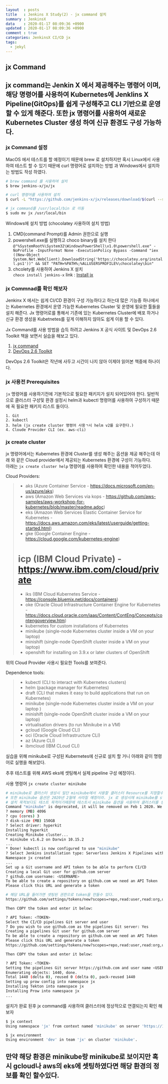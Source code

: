 ```yaml
---
layout	: posts
title	: Jenkins X Study(2) - jx command 설치
summary	: JenkinsX
data	: 2020-01-17 08:09:36 +0900
updated	: 2020-01-17 08:09:36 +0900
comment	: true
categories: JenkinsX CI/CD jx
tags:
  - jekyl
---
```

## jx Command
jx command는 Jenkin X 에서 제공해주는 명령어 이며, 해당 명령어를 사용하여 Kubernetes에 Jenklins X Pipeline(GitOps)를 쉽게 구성해주고 CLI 기반으로 운영 할 수 있게 해준다. 또한 jx 명령어를 사용하여 새로운 Kubernetes Cluster 생성 하여 신규 환경도 구성 가능하다.
---

### jx Command 설정

MacOS 에서 테스트를 할 예정이기 때문에 brew 로 설치하지만 혹시 Linux에서 사용하여 테스트 할 수 있기 때문에 curl 명령어로 설치하는 방법 과 Windows에서 설치하는 방법도 작성 하였다.
```sh
# brew command 를 사용하여 설치
$ brew jenkins-x/jx/jx

# curl 명령어를 사용하여 설치
$ curl -L "https://github.com/jenkins-x/jx/releases/download/$(curl --silent "https://github.com/jenkins-x/jx/releases/latest" | sed 's#.*tag/\(.*\)\".*#\1#')/jx-darwin-amd64.tar.gz" | tar xzv "jx"

# jx command를 /usr/local/bin 로 이동
$ sudo mv jx /usr/local/bin
```
Windows에 설치 방법 (chocolatey 사용하여 설치 방법)
1. CMD(command Prompt)를 Admin 권한으로 실행
2. powershell.exe를 실행하고 choco binary를 설치 한다 
`@"%SystemRoot%\System32\WindowsPowerShell\v1.0\powershell.exe" -NoProfile -InputFormat None -ExecutionPolicy Bypass -Command "iex ((New-Object System.Net.WebClient).DownloadString('https://chocolatey.org/install.ps1'))" && SET "PATH=%PATH%;%ALLUSERSPROFILE%\chocolatey\bin"`
3. chcolety를 사용하여 Jenkins X 설치  
`choco install jenkins-x`
	link : [Install jx](https://jenkins-x.io/docs/getting-started/setup/install/ )

### jx Commnad를 확인 해보자

Jenkinx X 에서는 쉽게 CI/CD 환경이 구성 가능하다고 하는대 많은 기능중 하나에서는 Kubernetes 환경에서 운영 가능한 Kubernetes Cluster 및 운영에 필요한 툴들을 설치 해준다. Jx 명령어로를 통해서 기존에 있는 Kubernetes Cluster에 배포 하거나 신규 환경 생성을 Kubetnetes를 깊게 이해하지 않아도 쉽게 이용 할 수 있다.

Jx Command를 사용 방법을 습득 하려고 Jenkins X 공식 사이트 및 DevOps 2.6 Toolkit 책을 보면서 실습을 해보고 있다.
1. [jx command](https://jenkins-x.io/docs/getting-started/ )
2. [DevOps 2.6 Toolkit ](https://technologyconversations.com/2019/01/28/the-devops-2-6-toolkit-jenkins-x-is-born/ )

DevOps 2.6 Toolkit은 작년에 사두고 시간이 나지 않아 이제야 읽어본 책중에 하나이다.

### jx 사용전 Prerequisites
`jx` 명령어를 사용하기전에 기본적으로 필요한 패키지가 설치 되어있어야 한다. 일반적으로 클러스터 구성및 환경 설정시 helm과 kubectl 명령어를 사용하여 구성하기 때문에 꼭 필요한 패키지 리스트 들이다.

```
1. Git
2. kubectl
3. helm (jx create cluster 명령어 사용ㄱ시 helm v2를 요구한다.)
4. Cloude Provider CLI (ex. aws-cli)
```


### jx create cluster
jx 명령어에서는 Kubernetes 환경에 Cluster를 생성 해주는 옵션을 제공 해주는데 아래 와 같은 Cloud provider에서 제공되는 Kubernetes 환경에 구성이 가능하다.  
아래는 `jx create cluster help` 명령어를 사용하여 확인한 내용을 적어두었다.

Cloud Providers:
>    * aks (Azure Container Service - https://docs.microsoft.com/en-us/azure/aks)
>    * aws (Amazon Web Services via kops - https://github.com/aws-samples/aws-workshop-for-kubernetes/blob/master/readme.adoc)
>    * eks (Amazon Web Services Elastic Container Service for Kubernetes - https://docs.aws.amazon.com/eks/latest/userguide/getting-started.html)
>    * gke (Google Container Engine - https://cloud.google.com/kubernetes-engine)
>    # icp (IBM Cloud Private) - https://www.ibm.com/cloud/private
>    * iks (IBM Cloud Kubernetes Service - https://console.bluemix.net/docs/containers)
>    * oke (Oracle Cloud Infrastructure Container Engine for Kubernetes - https://docs.cloud.oracle.com/iaas/Content/ContEng/Concepts/contengoverview.htm)
>    * kubernetes for custom installations of Kubernetes
>    * minikube (single-node Kubernetes cluster inside a VM on your laptop)
>	* minishift (single-node OpenShift cluster inside a VM on your laptop)
>	* openshift for installing on 3.9.x or later clusters of OpenShift

위의 Cloud Provider 사용시 필요한 Tools를 보여준다.

Dependence tools:
>   * kubectl (CLI to interact with Kubernetes clusters)  
>  * helm (package manager for Kubernetes)  
>  * draft (CLI that makes it easy to build applications that run on Kubernetes)  
>  * minikube (single-node Kubernetes cluster inside a VM on your laptop )  
>  * minishift (single-node OpenShift cluster inside a VM on your laptop)  
>  * virtualisation drivers (to run Minikube in a VM)  
>  * gcloud (Google Cloud CLI)  
>  * oci (Oracle Cloud Infrastructure CLI)  
>  * az (Azure CLI)  
>  * ibmcloud (IBM CLoud CLI) 

실습을 위해 minikube로 구성된 Kubernetes에 신규로 설치 할 거니 아래와 같이 명령어로 실행을 해보았다.

추후 테스트를 위해 AWS eks에 셋팅해서 실제 pipeline 구성 예정이다.

사용 명령어 `jx create cluster minikube`

```sh
# minikube로 클러스터 생성시 일단 minikube에서 사용할 클러스터 Resource를 지정할수있다.
# 또한 minikube 옵션은 2020년 2월에 사라질 예정이라. jx 로 생성시에 minikube를 start해는걸 권장한다.
# 설치 목적보다도 테스트 목적이기때문에 테스트시 minikube 옵션을 사용하여 클러스터를 생성하였다.
Command "minikube" is deprecated, it will be removed on Feb 1 2020. We now highly recommend you use minikube start instead.
? memory (MB) 4096
? cpu (cores) 3
? disk-size (MB) 150GB
? Select driver: hyperkit
Installing hyperkit
Creating Minikube cluster...
* minikube v1.6.2 on Darwin 10.15.2
...
* Done! kubectl is now configured to use "minikube"
? Select Jenkins installation type: Serverless Jenkins X Pipelines with Tekton
Namespace jx created 
...
Set up a Git username and API token to be able to perform CI/CD
Creating a local Git user for github.com server
? github.com username: <USERNAME>
To be able to create a repository on github.com we need an API Token
Please click this URL and generate a token 

# 해당 URL을 들어가면 셋팅된 권한으로 token을 만들수 있다.
https://github.com/settings/tokens/new?scopes=repo,read:user,read:org,user:email,write:repo_hook,delete_repo

Then COPY the token and enter it below:

? API Token: <TOKEN>
Select the CI/CD pipelines Git server and user
? Do you wish to use github.com as the pipelines Git server: Yes
Creating a pipelines Git user for github.com server
To be able to create a repository on github.com we need an API Token
Please click this URL and generate a token 
https://github.com/settings/tokens/new?scopes=repo,read:user,read:org,user:email,write:repo_hook,delete_repo

Then COPY the token and enter it below:

? API Token: <TOKEN>
Setting the pipelines Git server https://github.com and user name <USERNAME>
Enumerating objects: 1440, done.
Total 1440 (delta 0), reused 0 (delta 0), pack-reused 1440
Setting up prow config into namespace jx
Installing Tekton into namespace jx
Installing Prow into namespace jx
...
```

설치가 완료 된후 jx command를 사용하여 클러스터에 정상적으로 연결되는지 확인 해보자
```sh
$ jx context
Using namespace 'jx' from context named 'minikube' on server 'https://192.168.64.4:8443'.

$ jx environment
Using environment 'dev' in team 'jx' on cluster 'minikube'.
```
만약 해당 환경은 minikube랑 minikube로 보이지만 혹시 gcloud나 aws의 eks에 셋팅하였다면 해당 환경의 정보를 확인 할수있다.
---
